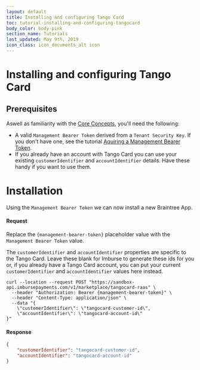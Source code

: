 ```yaml
---
layout: default
title: Installing and configuring Tango Card
toc: tutorial-installing-and-configuring-tangocard
body_color: body-pink
section_name: Tutorials
last_updated: May 9th, 2019
icon_class: icon_documents_alt icon
---
```

# Installing and configuring Tango Card

## Prerequisites
Aswell as familiarity with the [Core Concepts](/pages/guides/core-concepts), you'll need the following:

- A valid `Management Bearer Token` derived from a `Tenant Security Key`. If you don't have one, see the tutorial [Aquiring a Management Bearer Token](#aquire-management-bearer-token).
- If you already have an account with Tango Card you can use your existing `customerIdentifier` and `accountIdentifier` details. Have these handy if you want to use them.

# Installation
Using the `Management Bearer Token` we can now install a new Braintree App.

#### Request
Replace the `{management-bearer-token}` placeholder value with the `Management Bearer Token` value.

The `customerIdentifier` and `accountIdentifier` properties are specific to the Tango Card. Leave these blank for Imburse to generate these ids for you or, if you already have a Tango Card account, you can put your current `customerIdentifier` and `accountIdentifier` values here instead.

```curl
curl --location --request POST "https://sandbox-api.imbursepayments.com/v1/marketplace/tangocard-raas" \
  --header "Authorization: Bearer {management-bearer-token}" \
  --header "Content-Type: application/json" \
  --data "{
    \"customerIdentifier\": \"tangocard-customer-id\",
    \"accountIdentifier\": \"tangocard-account-id\"
}"
```

#### Response
```json
{
    "customerIdentifier": "tangocard-customer-id",
    "accountIdentifier": "tangocard-account-id"
}
```
